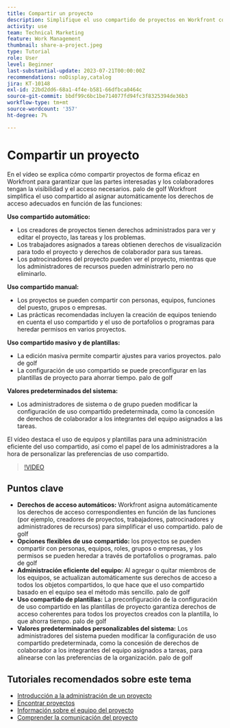 ```yaml
---
title: Compartir un proyecto
description: Simplifique el uso compartido de proyectos en Workfront con derechos de acceso automáticos, opciones flexibles, administración basada en equipos, uso compartido de plantillas y valores predeterminados del sistema personalizables para una colaboración optimizada.
activity: use
team: Technical Marketing
feature: Work Management
thumbnail: share-a-project.jpeg
type: Tutorial
role: User
level: Beginner
last-substantial-update: 2023-07-21T00:00:00Z
recommendations: noDisplay,catalog
jira: KT-10148
exl-id: 22bd2dd6-68a1-4f4e-b581-66dfbca0464c
source-git-commit: bbdf99c6bc1be714077fd94fc3f8325394de36b3
workflow-type: tm+mt
source-wordcount: '357'
ht-degree: 7%

---
```


# Compartir un proyecto

En el vídeo se explica cómo compartir proyectos de forma eficaz en Workfront para garantizar que las partes interesadas y los colaboradores tengan la visibilidad y el acceso necesarios. palo de golf Workfront simplifica el uso compartido al asignar automáticamente los derechos de acceso adecuados en función de las funciones:

**Uso compartido automático:**
* Los creadores de proyectos tienen derechos administrados para ver y editar el proyecto, las tareas y los problemas.
* Los trabajadores asignados a tareas obtienen derechos de visualización para todo el proyecto y derechos de colaborador para sus tareas.
* Los patrocinadores del proyecto pueden ver el proyecto, mientras que los administradores de recursos pueden administrarlo pero no eliminarlo.

**Uso compartido manual:**
* Los proyectos se pueden compartir con personas, equipos, funciones del puesto, grupos o empresas.
* Las prácticas recomendadas incluyen la creación de equipos teniendo en cuenta el uso compartido y el uso de portafolios o programas para heredar permisos en varios proyectos.

**Uso compartido masivo y de plantillas:**
* La edición masiva permite compartir ajustes para varios proyectos. palo de golf
* La configuración de uso compartido se puede preconfigurar en las plantillas de proyecto para ahorrar tiempo. palo de golf

**Valores predeterminados del sistema:**
* Los administradores de sistema o de grupo pueden modificar la configuración de uso compartido predeterminada, como la concesión de derechos de colaborador a los integrantes del equipo asignados a las tareas.

El vídeo destaca el uso de equipos y plantillas para una administración eficiente del uso compartido, así como el papel de los administradores a la hora de personalizar las preferencias de uso compartido.

>[!VIDEO](https://video.tv.adobe.com/v/3423153/?quality=12&learn=on&enablevpops=1&captions=spa)

## Puntos clave

* **Derechos de acceso automáticos:** Workfront asigna automáticamente los derechos de acceso correspondientes en función de las funciones (por ejemplo, creadores de proyectos, trabajadores, patrocinadores y administradores de recursos) para simplificar el uso compartido. palo de golf
* **Opciones flexibles de uso compartido:** los proyectos se pueden compartir con personas, equipos, roles, grupos o empresas, y los permisos se pueden heredar a través de portafolios o programas. palo de golf
* **Administración eficiente del equipo:** Al agregar o quitar miembros de los equipos, se actualizan automáticamente sus derechos de acceso a todos los objetos compartidos, lo que hace que el uso compartido basado en el equipo sea el método más sencillo. palo de golf
* **Uso compartido de plantillas:** La preconfiguración de la configuración de uso compartido en las plantillas de proyecto garantiza derechos de acceso coherentes para todos los proyectos creados con la plantilla, lo que ahorra tiempo. palo de golf
* **Valores predeterminados personalizables del sistema:** Los administradores del sistema pueden modificar la configuración de uso compartido predeterminada, como la concesión de derechos de colaborador a los integrantes del equipo asignados a tareas, para alinearse con las preferencias de la organización. palo de golf


## Tutoriales recomendados sobre este tema

* [Introducción a la administración de un proyecto](/help/manage-work/projects/getting-started-manage-a-project.md)
* [Encontrar proyectos](/help/manage-work/projects/find-projects.md)
* [Información sobre el equipo del proyecto](/help/manage-work/projects/understand-the-project-team.md)
* [Comprender la comunicación del proyecto](/help/manage-work/projects/understand-project-communication.md)

